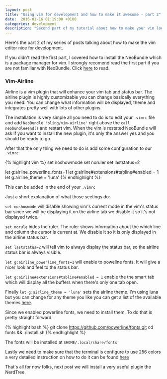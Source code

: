 ```yaml
---
layout: post
title: "Using vim for development and how to make it awesome - part 2"
date:  2016-01-16 01:19:00 +0100
categories: development
description: "Second part of my tutorial about how to make your vim looks awesome!"
---
```


Here's the part 2 of my series of posts talking about how to make the vim editor nice for development.

If you didn't read the first part, I covered how to install the NeoBundle which is a package manager for vim. I strongly
recomend read the first part if you are not familiar with NeoBundle. Click [here](/posts/vim-for-development/) to read.

### Vim-Airline

Airline is a vim plugin that will enhance your vim tab and status bar. The airline plugin is highly customizable you can change
basically everything you need. You can change what information will be displayed, theme and integrates pretty well with lots of
other plugins.

The installation is very simple all you need to do is to edit your `.vimrc` file and add `NeoBundle 'bling/vim-airline'` right
above the `call neobundle#end()` and restart vim. When the vim is restated NeoBundle will ask if you want to install the new
plugin, it's only the answer yes and you should be ready to go.

After that the only thing we need to do is add some configuration to our `.vimrc`

{% highlight vim %}
set noshowmode
set noruler
set laststatus=2

let g:airline_powerline_fonts=1
let g:airline#extensions#tabline#enabled = 1
let g:airline_theme = 'luna'
{% endhighlight %}

This can be added in the end of your `.vimrc`

Just a short explanation of what those seetings do:

`set noshowmode` will disable showing vim's current mode in the vim's status bar since we will be displaying it on
the airline tab we disable it so it's not displayed twice.

`set norule` hides the ruler. The ruler shows information about the which line and column the cursor is current at. We disable
it so it is only displayed in the airline status bar.

`set laststatus=2` will tell vim to always display the status bar, so the airline status bar is always visible.

`let g:airline_powerline_fonts=1` will enable to poweline fonts. It will give a nicer look and feel to the status bar.

`let g:airline#extensions#tabline#enabled = 1` enable the the smart tab which will display all the buffers when there's only
one tab open.

Finally `let g:airline_theme = 'luna'` sets the airline theme. I'm using luna but you can change for any theme you like
you can get a list of the available themes [here](https://github.com/bling/vim-airline/wiki/Screenshots).

Since we enabled powerline fonts, we need to install them. To do that is pretty straight forward.

{% highlight bash %}
git clone https://github.com/powerline/fonts.git
cd fonts && ./install.sh
{% endhighlight %}

The fonts will be installed at `$HOME/.local/share/fonts`

Lastly we need to make sure that the terminal is configure to use 256 colors a very detailed instruction on how to do it
can be found [here](http://vim.wikia.com/wiki/256_colors_in_vim)

That's all for now folks, next post we will install a very useful plugin the NerdTree.




